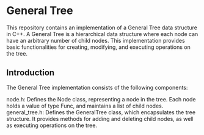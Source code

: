 # General Tree
This repository contains an implementation of a General Tree data structure in C++. A General Tree is a hierarchical data structure where each node 
can have an arbitrary number of child nodes. This implementation provides basic functionalities for creating, modifying, and executing operations on the tree.

## Introduction
The General Tree implementation consists of the following components:

node.h: Defines the Node class, representing a node in the tree. Each node holds a value of type Func, and maintains a list of child nodes.
general_tree.h: Defines the GeneralTree class, which encapsulates the tree structure. It provides methods for adding and deleting child nodes, as well as executing operations on the tree.
